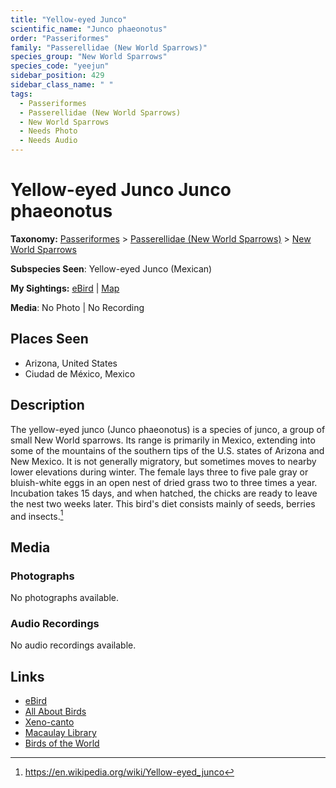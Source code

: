 ```yaml
---
title: "Yellow-eyed Junco"
scientific_name: "Junco phaeonotus"
order: "Passeriformes"
family: "Passerellidae (New World Sparrows)"
species_group: "New World Sparrows"
species_code: "yeejun"
sidebar_position: 429
sidebar_class_name: " "
tags: 
  - Passeriformes
  - Passerellidae (New World Sparrows)
  - New World Sparrows
  - Needs Photo
  - Needs Audio
---
```


# Yellow-eyed Junco <span className='sci_name'>Junco phaeonotus</span>

**Taxonomy:** [Passeriformes](/tags/passeriformes) > [Passerellidae (New World Sparrows)](/tags/passerellidae-new-world-sparrows) > [New World Sparrows](/tags/new-world-sparrows)

**Subspecies Seen**: Yellow-eyed Junco (Mexican)

**My Sightings:** [eBird](https://ebird.org/lifelist?r=world&time=life&spp=yeejun) | [Map](/map?species_code=yeejun)

**Media**: No Photo | No Recording

## Places Seen

* Arizona, United States
* Ciudad de México, Mexico

## Description
The yellow-eyed junco (Junco phaeonotus) is a species of junco, a group of small New World sparrows.
Its range is primarily in Mexico, extending into some of the mountains of the southern tips of the U.S. states of Arizona and New Mexico. It is not generally migratory, but sometimes moves to nearby lower elevations during winter. The female lays three to five pale gray or bluish-white eggs in an open nest of dried grass two to three times a year. Incubation takes 15 days, and when hatched, the chicks are ready to leave the nest two weeks later. This bird's diet consists mainly of seeds, berries and insects.[^1]

[^1]: https://en.wikipedia.org/wiki/Yellow-eyed_junco

## Media
### Photographs
No photographs available.

### Audio Recordings
No audio recordings available.

## Links
* [eBird](https://ebird.org/species/yeejun) 
* [All About Birds](https://www.allaboutbirds.org/guide/yeejun) 
* [Xeno-canto](https://www.xeno-canto.org/species/junco-phaeonotus) 
* [Macaulay Library](https://search.macaulaylibrary.org/catalog?taxonCode=yeejun&sort=rating_rank_desc)
* [Birds of the World](https://birdsoftheworld.org/bow/species/yeejun)
